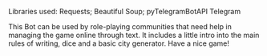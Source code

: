 Libraries used:
Requests;
Beautiful Soup;
pyTelegramBotAPI
Telegram

This Bot can be used by role-playing communities that need help in managing the game online through text.
It includes a little intro into the main rules of writing, dice and a basic city generator. Have a nice game!
